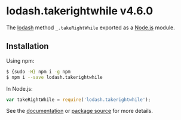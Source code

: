 # lodash.takerightwhile v4.6.0

The [lodash](https://lodash.com/) method `_.takeRightWhile` exported as a [Node.js](https://nodejs.org/) module.

## Installation

Using npm:
```bash
$ {sudo -H} npm i -g npm
$ npm i --save lodash.takerightwhile
```

In Node.js:
```js
var takeRightWhile = require('lodash.takerightwhile');
```

See the [documentation](https://lodash.com/docs#takeRightWhile) or [package source](https://github.com/lodash/lodash/blob/4.6.0-npm-packages/lodash.takerightwhile) for more details.
